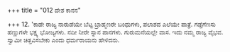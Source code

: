 +++
title = "012 ದೇಶ ಕಾನನ"

+++
12. 'ಕಾಡೇ ರಾಜ್ಯ ನಾರುಡೆಯೇ ಬೆಟ್ಟ ಬ್ರಾಹ್ಮಣರೇ ಬಂಧುಗಳು, ಪಲಾಶದ ಎಲೆಯೇ ಪಾತ್ರೆ. ಗಡ್ಡೆಗೆಣಸು ಹಣ್ಣುಗಳೇ ಭಕ್ಷ್ಯ ಭೋಜ್ಯಗಳು. ನದೀ ನೀರೇ ಸ್ನಾನ ಪಾನಗಳು. ಗುರುಮನೆಯಲ್ಲೇ ವಾಸ. ಇದು ನಮ್ಮ ರಾಜ್ಯ ವೈಭವ. ಸ್ವಾಮೀ ಚಿತ್ತವಿಸಬೇಕು ಎಂದು ಧರ್ಮರಾಯನು ಹೇಳಿದನು.